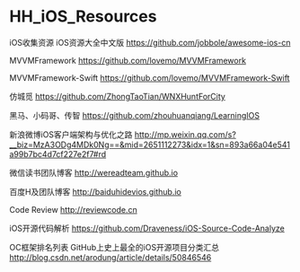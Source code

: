 # HH_iOS_Resources
iOS收集资源
iOS资源大全中文版         https://github.com/jobbole/awesome-ios-cn

MVVMFramework             https://github.com/lovemo/MVVMFramework
  
MVVMFramework-Swift       https://github.com/lovemo/MVVMFramework-Swift

仿城觅                    https://github.com/ZhongTaoTian/WNXHuntForCity

黑马、小码哥、传智  https://github.com/zhouhuanqiang/LearningIOS

新浪微博iOS客户端架构与优化之路 http://mp.weixin.qq.com/s?__biz=MzA3ODg4MDk0Ng==&mid=2651112273&idx=1&sn=893a66a04e541a99b7bc4d7cf227e2f7#rd

微信读书团队博客    http://wereadteam.github.io

百度H及团队博客     http://baiduhidevios.github.io

Code Review   http://reviewcode.cn

iOS开源代码解析  https://github.com/Draveness/iOS-Source-Code-Analyze

OC框架排名列表 GitHub上史上最全的iOS开源项目分类汇总   http://blog.csdn.net/arodung/article/details/50846546
